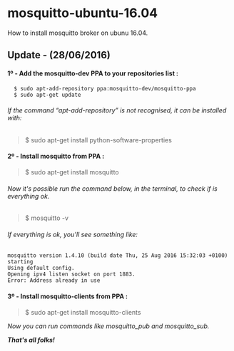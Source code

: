 # mosquitto-ubuntu-16.04
How to install mosquitto broker on ubunu 16.04.

## Update - (28/06/2016)

#### 1º - Add the mosquitto-dev PPA to your repositories list :
```
  $ sudo apt-add-repository ppa:mosquitto-dev/mosquitto-ppa
  $ sudo apt-get update
```
###### _If the command “apt-add-repository” is not recognised, it can be installed with:_

   > $ sudo apt-get install python-software-properties
   
#### 2º - Install mosquitto from PPA :

  > $ sudo apt-get install mosquitto
  
###### _Now it's possible run the command below, in the terminal, to check if is everything ok._
  
 > $ mosquitto -v
 
###### _If everything is ok, you'll see something like:_
 
 ```
 mosquitto version 1.4.10 (build date Thu, 25 Aug 2016 15:32:03 +0100) starting
 Using default config.
 Opening ipv4 listen socket on port 1883.
 Error: Address already in use
```
 

#### 3º - Install mosquitto-clients from PPA :
  > $ sudo apt-get install mosquitto-clients
  
  _Now you can run commands like mosquitto_pub and mosquitto_sub._
  
  _**That's all folks!**_

